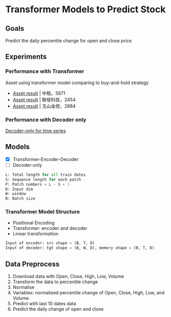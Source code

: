 # Transformer Models to Predict Stock 
## Goals
Predict the daily percentile change for open and close price

## Experiments
### Performance with Transformer
Asset using transformer model comparing to buy-and-hold strategy
- [Asset result](https://github.com/KJJHHH/Stock/blob/main/transformer/Model-Transformer/Model_Result/TransEnDecoder-Window10-EL1-DL1-Hid128-NHead1_class2_5871_backtest.png) | 中租，5871
- [Asset result](https://github.com/KJJHHH/Stock/blob/main/transformer/Model-Transformer/Model_Result/TransEnDecoder-Window10-EL1-DL1-Hid128-NHead1_class2_2454_backtest.png) | 聯發科技，2454
- [Asset result](https://github.com/KJJHHH/Stock/blob/main/transformer/Model-Transformer/Model_Result/TransEnDecoder-Window10-EL1-DL1-Hid128-NHead1_class2_2884_backtest.png) | 玉山金控，2884
### Performance with Decoder only
[Decoder-only for time series](https://research.google/blog/a-decoder-only-foundation-model-for-time-series-forecasting/)

## Models 
- [x] Transformer-Encoder-Decoder
- [ ] Decoder-only
```python
L: Total length for all train dates
S: Sequence length for each patch
P: Patch numbers = L - S + 1
D: Input dim
W: window
B: Batch size
```
### Transformer Model Structure
- Positional Encoding   
- Transformer: encoder and decoder
- Linear transformation 
```python
Input of encoder: src shape = (B, T, D)
Input of decoder: tgt shape = (B, W, D), memory shape = (B, T, D)
```

## Data Preprocess

1. Download data with Open, Close, High, Low, Volume
2. Transform the data to percentile change
3. Normalise
4. Variables: normalised percentile change of Open, Close, High, Low, and Volume
5. Predict with last 10 dates data
6. Predict the daily change of open and close
